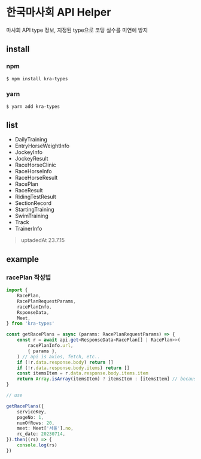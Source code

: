 # 한국마사회 API Helper

마사회 API type 정보, 지정된 type으로 코딩 실수를 미연에 방지

## install

### npm

```bash
$ npm install kra-types
```

### yarn

```bash
$ yarn add kra-types
```

## list

- DailyTraining
- EntryHorseWeightInfo
- JockeyInfo
- JockeyResult
- RaceHorseClinic
- RaceHorseInfo
- RaceHorseResult
- RacePlan
- RaceResult
- RidingTestResult
- SectionRecord
- StartingTraining
- SwimTraining
- Track
- TrainerInfo

> uptadedAt 23.7.15

## example

### racePlan 작성법

```ts
import {
	RacePlan,
	RacePlanRequestParams,
	racePlanInfo,
	RsponseData,
	Meet,
} from 'kra-types'

const getRacePlans = async (params: RacePlanRequestParams) => {
	const r = await api.get<ResponseData<RacePlan[] | RacePlan>>(
		racePlanInfo.url,
		{ params },
	) // api is axios, fetch, etc..
	if (!r.data.response.body) return []
	if (!r.data.response.body.items) return []
	const itemsItem = r.data.response.body.items.item
	return Array.isArray(itemsItem) ? itemsItem : [itemsItem] // because length 1 is not array
}

// use

getRacePlans({
	serviceKey,
	pageNo: 1,
	numOfRows: 20,
	meet: Meet['서울'].no,
	rc_date: 20230714,
}).then((rs) => {
	console.log(rs)
})
```
